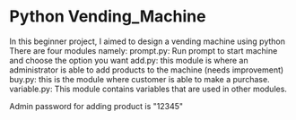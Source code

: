 # Python Vending_Machine

In this beginner project, I aimed to design a vending machine using python
There are four modules namely:
    prompt.py: Run prompt to start machine and choose the option you want
    add.py: this module is where an administrator is able to add products to the machine (needs improvement)
    buy.py: this is the module where customer is able to make a purchase.
    variable.py: This module contains variables that are used in other modules.

Admin password for adding product is  "12345"

